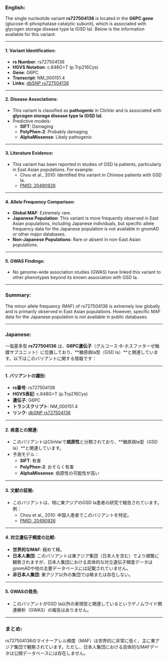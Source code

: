 ### English:
The single nucleotide variant **rs727504136** is located in the **G6PC gene** (glucose-6-phosphatase catalytic subunit), which is associated with glycogen storage disease type Ia (GSD Ia). Below is the information available for this variant:

---

#### 1. **Variant Identification**:
   - **rs Number**: rs727504136
   - **HGVS Notation**: c.648G>T (p.Trp216Cys)
   - **Gene**: G6PC
   - **Transcript**: NM_000151.4
   - **Links**: [dbSNP rs727504136](https://www.ncbi.nlm.nih.gov/snp/rs727504136)

---

#### 2. **Disease Associations**:
   - This variant is classified as **pathogenic** in ClinVar and is associated with **glycogen storage disease type Ia (GSD Ia)**.
   - Predictive models:
     - **SIFT**: Damaging
     - **PolyPhen-2**: Probably damaging
     - **AlphaMissense**: Likely pathogenic

---

#### 3. **Literature Evidence**:
   - This variant has been reported in studies of GSD Ia patients, particularly in East Asian populations. For example:
     - Chou et al., 2010: Identified this variant in Chinese patients with GSD Ia.
     - [PMID: 20490926](https://pubmed.ncbi.nlm.nih.gov/20490926/)

---

#### 4. **Allele Frequency Comparison**:
   - **Global MAF**: Extremely rare.
   - **Japanese Population**: This variant is more frequently observed in East Asian populations, including Japanese individuals, but specific allele frequency data for the Japanese population is not available in gnomAD or other major databases.
   - **Non-Japanese Populations**: Rare or absent in non-East Asian populations.

---

#### 5. **GWAS Findings**:
   - No genome-wide association studies (GWAS) have linked this variant to other phenotypes beyond its known association with GSD Ia.

---

### Summary:
The minor allele frequency (MAF) of rs727504136 is extremely low globally and is primarily observed in East Asian populations. However, specific MAF data for the Japanese population is not available in public databases.

---

### Japanese:
一塩基多型 **rs727504136** は、**G6PC遺伝子**（グルコース-6-ホスファターゼ触媒サブユニット）に位置しており、**糖原病Ia型（GSD Ia）**と関連しています。以下はこのバリアントに関する情報です：

---

#### 1. **バリアントの識別**:
   - **rs番号**: rs727504136
   - **HGVS表記**: c.648G>T (p.Trp216Cys)
   - **遺伝子**: G6PC
   - **トランスクリプト**: NM_000151.4
   - **リンク**: [dbSNP rs727504136](https://www.ncbi.nlm.nih.gov/snp/rs727504136)

---

#### 2. **疾患との関連**:
   - このバリアントはClinVarで**病原性**と分類されており、**糖原病Ia型（GSD Ia）**と関連しています。
   - 予測モデル：
     - **SIFT**: 有害
     - **PolyPhen-2**: おそらく有害
     - **AlphaMissense**: 病原性の可能性が高い

---

#### 3. **文献の証拠**:
   - このバリアントは、特に東アジアのGSD Ia患者の研究で報告されています。例：
     - Chou et al., 2010: 中国人患者でこのバリアントを特定。
     - [PMID: 20490926](https://pubmed.ncbi.nlm.nih.gov/20490926/)

---

#### 4. **対立遺伝子頻度の比較**:
   - **世界的なMAF**: 極めて稀。
   - **日本人集団**: このバリアントは東アジア集団（日本人を含む）でより頻繁に観察されますが、日本人集団における具体的な対立遺伝子頻度データはgnomADや他の主要データベースには記載されていません。
   - **非日本人集団**: 東アジア以外の集団では稀または存在しない。

---

#### 5. **GWASの発見**:
   - このバリアントがGSD Ia以外の表現型と関連しているというゲノムワイド関連解析（GWAS）の報告はありません。

---

### まとめ:
rs727504136のマイナーアレル頻度（MAF）は世界的に非常に低く、主に東アジア集団で観察されています。ただし、日本人集団における具体的なMAFデータは公開データベースには存在しません。

